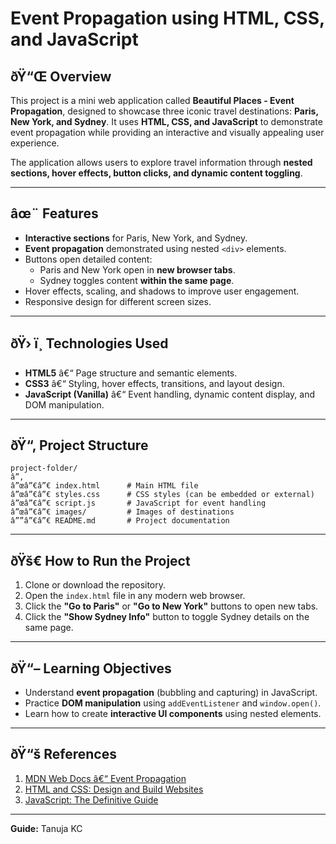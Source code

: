 
# Event Propagation using HTML, CSS, and JavaScript

## ðŸ“Œ Overview
This project is a mini web application called **Beautiful Places - Event Propagation**, designed to showcase three iconic travel destinations: **Paris, New York, and Sydney**. It uses **HTML, CSS, and JavaScript** to demonstrate event propagation while providing an interactive and visually appealing user experience.

The application allows users to explore travel information through **nested sections, hover effects, button clicks, and dynamic content toggling**.

---

## âœ¨ Features
- **Interactive sections** for Paris, New York, and Sydney.
- **Event propagation** demonstrated using nested `<div>` elements.
- Buttons open detailed content:
  - Paris and New York open in **new browser tabs**.
  - Sydney toggles content **within the same page**.
- Hover effects, scaling, and shadows to improve user engagement.
- Responsive design for different screen sizes.

---

## ðŸ› ï¸ Technologies Used
- **HTML5** â€“ Page structure and semantic elements.
- **CSS3** â€“ Styling, hover effects, transitions, and layout design.
- **JavaScript (Vanilla)** â€“ Event handling, dynamic content display, and DOM manipulation.

---

## ðŸ“‚ Project Structure
```
project-folder/
â”‚
â”œâ”€â”€ index.html      # Main HTML file
â”œâ”€â”€ styles.css      # CSS styles (can be embedded or external)
â”œâ”€â”€ script.js       # JavaScript for event handling
â”œâ”€â”€ images/         # Images of destinations
â””â”€â”€ README.md       # Project documentation
```

---

## ðŸš€ How to Run the Project
1. Clone or download the repository.
2. Open the `index.html` file in any modern web browser.
3. Click the **"Go to Paris"** or **"Go to New York"** buttons to open new tabs.
4. Click the **"Show Sydney Info"** button to toggle Sydney details on the same page.

---

## ðŸ“– Learning Objectives
- Understand **event propagation** (bubbling and capturing) in JavaScript.
- Practice **DOM manipulation** using `addEventListener` and `window.open()`.
- Learn how to create **interactive UI components** using nested elements.

---

## ðŸ“š References
1. [MDN Web Docs â€“ Event Propagation](https://developer.mozilla.org/en-US/docs/Web/API/Event/eventPhase)
2. [HTML and CSS: Design and Build Websites](https://www.wiley.com/en-us/HTML+and+CSS%3A+Design+and+Build+Websites-p-9781118008188)
3. [JavaScript: The Definitive Guide](https://www.oreilly.com/library/view/javascript-the-definitive/9781491952016/)

---
**Guide:** Tanuja KC
